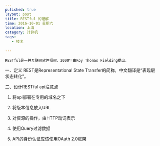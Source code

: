 ```yaml
---
pulished: true
layout: post
title: RESTful 的理解
time: 2016-10-01 星期六
location: 上海
category: 计算机
tags:
   - 技术
   
---
```

    RESTful是一种互联网软件框架，2000年由Roy Thomas Fielding提出。
    
<!-- more -->

一、定义
REST是Representational State Transfer的简称，中文翻译是“表现层状态转化”。

二、设计RESTful api注意点

1. 将api部署在专用的域名之下

2. 将版本信息放入URL

3. 对资源的操作，由HTTP动词表示

4. 使用Query过滤数据

5. API的身份认证应该使用OAuth 2.0框架